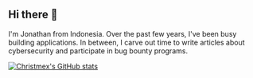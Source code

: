 ## Hi there 👋

I'm Jonathan from Indonesia. Over the past few years, I've been busy building applications. In between, I carve out time to write articles about cybersecurity and participate in bug bounty programs.

[![Christmex's GitHub stats](https://github-readme-stats.vercel.app/api?username=christmex&show_icons=true&theme=radical)](http://christmex.space/)
